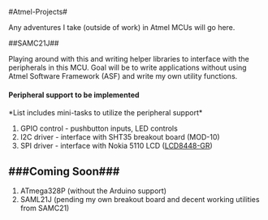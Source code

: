 #Atmel-Projects#

Any adventures I take (outside of work) in Atmel MCUs will go here. 

##SAMC21J##

Playing around with this and writing helper libraries to interface with the peripherals in this MCU. Goal will be to write applications without using Atmel Software Framework (ASF) and write my own utility functions. 

<h4>Peripheral support to be implemented</h4>
*List includes mini-tasks to utilize the peripheral support*

1. GPIO control - pushbutton inputs, LED controls
2. I2C driver - interface with SHT35 breakout board (MOD-10)
3. SPI driver - interface with Nokia 5110 LCD (<a href="http://www.embeddedadventures.com/84x48_Nokia_5110_LCD_display_LCD-8448GR.html">LCD8448-GR</a>)


###Coming Soon###
---
1. ATmega328P (without the Arduino support)
2. SAML21J (pending my own breakout board and decent working utilities from SAMC21)
